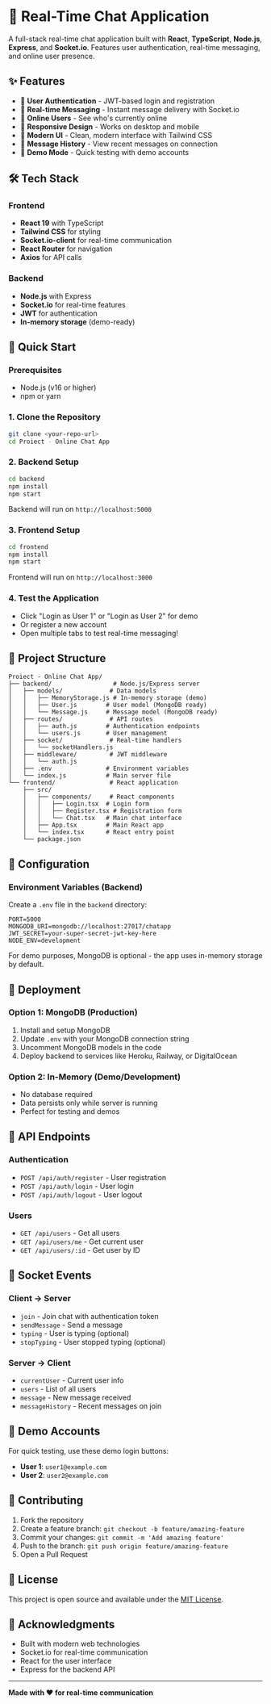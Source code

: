 # 💬 Real-Time Chat Application

A full-stack real-time chat application built with **React**, **TypeScript**, **Node.js**, **Express**, and **Socket.io**. Features user authentication, real-time messaging, and online user presence.

## ✨ Features

- 🔐 **User Authentication** - JWT-based login and registration
- 💬 **Real-time Messaging** - Instant message delivery with Socket.io
- 👥 **Online Users** - See who's currently online
- 📱 **Responsive Design** - Works on desktop and mobile
- 🎨 **Modern UI** - Clean, modern interface with Tailwind CSS
- 💾 **Message History** - View recent messages on connection
- 🚀 **Demo Mode** - Quick testing with demo accounts

## 🛠️ Tech Stack

### Frontend
- **React 19** with TypeScript
- **Tailwind CSS** for styling
- **Socket.io-client** for real-time communication
- **React Router** for navigation
- **Axios** for API calls

### Backend
- **Node.js** with Express
- **Socket.io** for real-time features
- **JWT** for authentication
- **In-memory storage** (demo-ready)

## 🚀 Quick Start

### Prerequisites
- Node.js (v16 or higher)
- npm or yarn

### 1. Clone the Repository
```bash
git clone <your-repo-url>
cd Proiect - Online Chat App
```

### 2. Backend Setup
```bash
cd backend
npm install
npm start
```
Backend will run on `http://localhost:5000`

### 3. Frontend Setup
```bash
cd frontend
npm install
npm start
```
Frontend will run on `http://localhost:3000`

### 4. Test the Application
- Click "Login as User 1" or "Login as User 2" for demo
- Or register a new account
- Open multiple tabs to test real-time messaging!

## 📁 Project Structure

```
Proiect - Online Chat App/
├── backend/                 # Node.js/Express server
│   ├── models/             # Data models
│   │   ├── MemoryStorage.js # In-memory storage (demo)
│   │   ├── User.js        # User model (MongoDB ready)
│   │   └── Message.js     # Message model (MongoDB ready)
│   ├── routes/             # API routes
│   │   ├── auth.js        # Authentication endpoints
│   │   └── users.js       # User management
│   ├── socket/             # Real-time handlers
│   │   └── socketHandlers.js
│   ├── middleware/         # JWT middleware
│   │   └── auth.js
│   ├── .env               # Environment variables
│   └── index.js           # Main server file
└── frontend/               # React application
    ├── src/
    │   ├── components/     # React components
    │   │   ├── Login.tsx  # Login form
    │   │   ├── Register.tsx # Registration form
    │   │   └── Chat.tsx   # Main chat interface
    │   ├── App.tsx        # Main React app
    │   └── index.tsx      # React entry point
    └── package.json
```

## 🔧 Configuration

### Environment Variables (Backend)
Create a `.env` file in the `backend` directory:

```env
PORT=5000
MONGODB_URI=mongodb://localhost:27017/chatapp
JWT_SECRET=your-super-secret-jwt-key-here
NODE_ENV=development
```

For demo purposes, MongoDB is optional - the app uses in-memory storage by default.

## 🚀 Deployment

### Option 1: MongoDB (Production)
1. Install and setup MongoDB
2. Update `.env` with your MongoDB connection string
3. Uncomment MongoDB models in the code
4. Deploy backend to services like Heroku, Railway, or DigitalOcean

### Option 2: In-Memory (Demo/Development)
- No database required
- Data persists only while server is running
- Perfect for testing and demos

## 📖 API Endpoints

### Authentication
- `POST /api/auth/register` - User registration
- `POST /api/auth/login` - User login
- `POST /api/auth/logout` - User logout

### Users
- `GET /api/users` - Get all users
- `GET /api/users/me` - Get current user
- `GET /api/users/:id` - Get user by ID

## 🔌 Socket Events

### Client → Server
- `join` - Join chat with authentication token
- `sendMessage` - Send a message
- `typing` - User is typing (optional)
- `stopTyping` - User stopped typing (optional)

### Server → Client
- `currentUser` - Current user info
- `users` - List of all users
- `message` - New message received
- `messageHistory` - Recent messages on join

## 🎯 Demo Accounts

For quick testing, use these demo login buttons:
- **User 1**: `user1@example.com`
- **User 2**: `user2@example.com`

## 🤝 Contributing

1. Fork the repository
2. Create a feature branch: `git checkout -b feature/amazing-feature`
3. Commit your changes: `git commit -m 'Add amazing feature'`
4. Push to the branch: `git push origin feature/amazing-feature`
5. Open a Pull Request

## 📝 License

This project is open source and available under the [MIT License](LICENSE).

## 🙏 Acknowledgments

- Built with modern web technologies
- Socket.io for real-time communication
- React for the user interface
- Express for the backend API

---

**Made with ❤️ for real-time communication**
